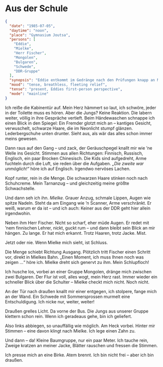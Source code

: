 # Aus der Schule

```json
{
  "date": "1985-07-05",
  "daytime": "noon",
  "place": "Gymnasium Joutsa",
  "persons": [
    "Eddie",
    "Mielke",
    "Herr Fischer",
    "Mongolen",
    "Bulgaren",
    "Schwede",
    "DDR-Gruppe"
  ],
  "synopsis": "Eddie entkommt im Gedränge nach den Prüfungen knapp an Mielke vorbei und flieht ins Freie.",
  "mood": "tense, breathless, fleeting relief",
  "tense": "present, Eddies first-person perspective",
  "mode": "mainline"
}
```

Ich reiße die Kabinentür auf. Mein Herz hämmert so laut, ich schwöre, jeder in
der Toilette muss es hören. Aber die Jungs? Keine Reaktion. Die labern weiter,
völlig in ihre Gespräche vertieft. Beim Händewaschen schnappe ich einen Blick in
den Spiegel: Ein Fremder glotzt mich an – kantiges Gesicht, verwuschelt,
schwarze Haare, die im Neonlicht stumpf glänzen. Lederbergschuhe unten drunter.
Sieht aus, als wär das alles schon immer meins gewesen.

Dann raus auf den Gang – und zack, der Geräuschpegel knallt mir wie ’ne Welle
ins Gesicht. Stimmen aus allen Richtungen: Finnisch, Russisch, Englisch, ein
paar Brocken Chinesisch. Die Kids sind aufgedreht, Arme fuchteln durch die Luft,
sie reden über die Aufgaben. *„Die zweite war unmöglich!“* höre ich auf
Englisch. Irgendwo nervöses Lachen.

Kopf runter, rein in die Menge. Die schwarzen Haare stinken noch nach
Schuhcreme. Mein Tarnanzug – und gleichzeitig meine größte Schwachstelle.

Und dann seh ich ihn. *Mielke.* Grauer Anzug, schmale Lippen, Augen wie spitze
Nadeln. Steht da am Eingang wie ’n Scanner, Arme verschränkt. Er weiß, warum er
da ist – und ich auch: Keiner aus der DDR geht hier allein irgendwohin.

Neben ihm Herr Fischer. Nicht so scharf, eher müde Augen. Er redet mit ’nem
finnischen Lehrer, nickt, guckt rum – und dann bleibt sein Blick an mir hängen.
Zu lange. Er hat mich erkannt. Trotz Haaren, trotz Jacke. Mist.

Jetzt oder nie. Wenn Mielke mich sieht, ist Schluss.

Die Menge schiebt Richtung Ausgang. Plötzlich tritt Fischer einen Schritt vor,
direkt in Mielkes Bahn. „Einen Moment, ich muss Ihnen noch was zeigen …“ höre
ich. Mielke dreht sich genervt zu ihm. Mein Schlupfloch!

Ich husche los, vorbei an einer Gruppe Mongolen, dränge mich zwischen zwei
Bulgaren. Der Flur ist voll, alles wogt, mein Herz rast. Immer wieder ein
schneller Blick über die Schulter – Mielke checkt mich nicht. Noch nicht.

An der Tür nach draußen knallt mir einer entgegen, ich stolpere, fange mich an
der Wand. Ein Schwede mit Sommersprossen murmelt eine Entschuldigung. Ich nicke
nur, weiter, weiter!

Draußen grelles Licht. Da vorne der Bus. Die Jungs aus unserer Gruppe klettern
schon rein. Wenn ich geradeaus gehe, bin ich geliefert.

Also links abbiegen, so unauffällig wie möglich. Am Heck vorbei. Hinter mir
Stimmen – eine davon klingt nach Mielke. Ich lege einen Zahn zu.

Und dann – da! Kleine Baumgruppe, nur ein paar Meter. Ich tauche rein, Zweige
kratzen an meiner Jacke, Blätter rauschen und fressen die Stimmen.

Ich presse mich an eine Birke. Atem brennt. Ich bin nicht frei – aber ich bin
draußen.
